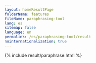 ```yaml
---
layout: homeResultPage
folderName: features
fileName: paraphrasing-tool
lang: es
sitemap: false
language: en
permalink: /es/paraphrasing-tool/result
nointernationalization: true
---
```

{% include result/paraphrase.html %}

<script src="/js/result/paraprashing.js" data-foldername="{{page.folderName}}" data-lang="{{page.lang}}"></script>